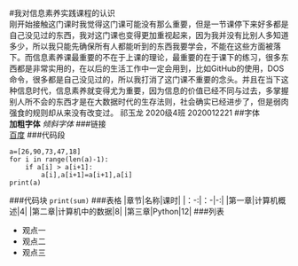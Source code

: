 #我对信息素养实践课程的认识  
刚开始接触这门课时我觉得这门课可能没有那么重要，但是一节课停下来好多都是自己没见过的东西，我对这门课也变得更加重视起来，因为我并没有比别人多知道多少，所以我只能先确保所有人都能听到的东西我要学会，不能在这些方面被落下。而信息素养课最重要的不在于上课的理论，最重要的在于课下的练习，很多东西都是非常实用的，在以后的生活工作中一定会用到，比如GitHub的使用，DOS命令，很多都是自己没见过的，所以我打消了这门课不重要的念头。并且在当下这种信息时代，信息素养就变得尤为重要，因为信息的价值已经不同与过去，多掌握别人所不会的东西才是在大数据时代的生存法则，社会确实已经进步了，但是弱肉强食的规则却从来没有改变过。
祁玉龙 2020级4班 2020012221
##字体  
**加粗字体**
*倾斜字体*
###链接  
[百度](http://www.baidu.com)
###代码段
```
a=[26,90,73,47,18]
for i in range(len(a)-1):
    if a[i] > a[i+1]:
        a[i],a[i+1]=a[i+1],a[i]
print(a)
```
###代码块
`print(sum)`
###表格
|章节|名称|课时|
|：-:|：-|-:|
|第一章|计算机概述|4|
|第二章|计算机中的数据|8|
|第三章|Python|12|
###列表
- 观点一
- 观点二
- 观点三